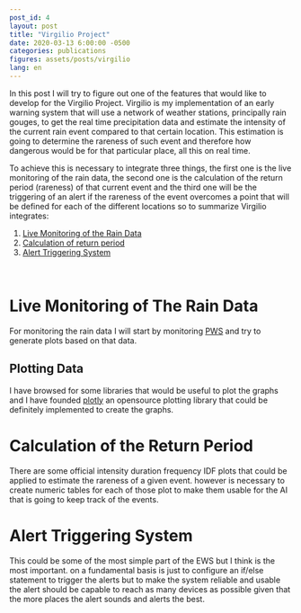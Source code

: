 ```yaml
---
post_id: 4
layout: post
title: "Virgilio Project"
date: 2020-03-13 6:00:00 -0500
categories: publications
figures: assets/posts/virgilio
lang: en
---
```



In this post I will try to figure out one of the features that would like to develop for the Virgilio Project. Virgilio is my implementation of an early warning system that will use a network of weather stations, principally rain gouges, to get the real time precipitation data and estimate the intensity of the current rain event compared to that certain location. This estimation is going to determine the rareness of such event and therefore how dangerous would be for that particular place, all this on real time.

To achieve this is necessary to integrate three things, the first one is the live monitoring of the rain data, the second one is the calculation of the return period (rareness) of that current event and the third one will be the triggering of an alert if the rareness of the event overcomes a point that will be defined for each of the different locations so to summarize Virgilio integrates:

1. [Live Monitoring of the Rain Data](#Live-Monitoring-of-The-Rain-Data)
1. [Calculation of return period](#Calculation-of-the-Return-Period)
1. [Alert Triggering System](Alert-Triggering-System)
    
<p>&nbsp;</p>

# Live Monitoring of The Rain Data

For monitoring the rain data I will start by monitoring [PWS](https://www.wunderground.com/pws/about) and try to generate plots based on that data.

## Plotting Data

I have browsed for some libraries that would be useful to plot the graphs and I have founded [plotly](https://plot.ly/javascript/is-plotly-free/) an opensource plotting library that could be definitely implemented to create the graphs.


# Calculation of the Return Period

There are some official intensity duration frequency IDF plots that could be applied to estimate the rareness of a given event. however is necessary to create numeric tables for each of those plot to make them usable for the AI that is going to keep track of the events.

# Alert Triggering System

This could be some of the most simple part of the EWS but I think is the most important. on a fundamental basis is just to configure an if/else statement to trigger the alerts but to make the system reliable and usable the alert should be capable to reach as many devices as possible given that the more places the alert sounds and alerts the best.